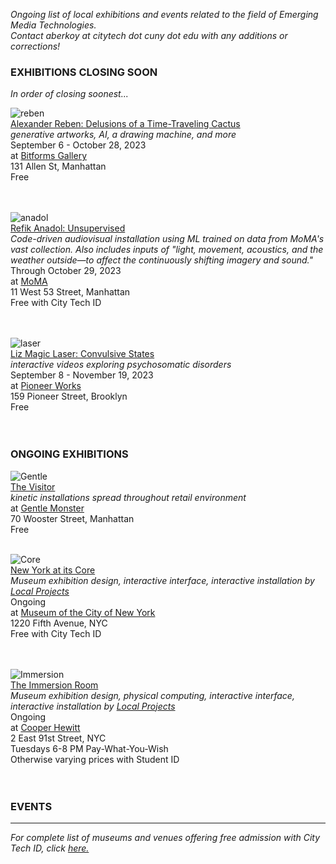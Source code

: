 _Ongoing list of local exhibitions and events related to the field of Emerging Media Technologies.    
Contact aberkoy at citytech dot cuny dot edu with any additions or corrections!_
  

### EXHIBITIONS CLOSING SOON    
_In order of closing soonest..._ 
  
![reben](https://bitforms.art/wp-content/uploads/2023/09/install_6_w.png)  
[Alexander Reben: Delusions of a Time-Traveling Cactus](https://bitforms.art/exhibition/alexander-reben/)  
_generative artworks, AI, a drawing machine, and more_  
September 6 - October 28, 2023  
at [Bitforms Gallery](https://bitforms.art/)     
131 Allen St, Manhattan   
Free    
<br/><br/>

![anadol](http://press.moma.org/wp-content/uploads/2022/11/K4A6064_edit_2000px.jpeg)  
[Refik Anadol: Unsupervised](https://www.moma.org/calendar/exhibitions/5535)    
_Code-driven audiovisual installation using ML trained on data from MoMA's vast collection. Also includes inputs of "light, movement, acoustics, and the weather outside—to affect the continuously shifting imagery and sound."_  
Through October 29, 2023  
at [MoMA](https://www.moma.org/)      
11 West 53 Street, Manhattan   
Free with City Tech ID     
 <br/><br/>   

![laser](https://cdn.sanity.io/images/vgvol637/production/82dc6acc23b41301eb680128f859a0bff5d80568-1920x1440.jpg?w=2000)  
[Liz Magic Laser: Convulsive States](https://pioneerworks.org/exhibitions/liz-magic-laser-convulsive-states)  
_interactive videos exploring psychosomatic disorders_  
September 8 - November 19, 2023  
at [Pioneer Works](https://pioneerworks.org/)     
159 Pioneer Street, Brooklyn  
Free    
<br/><br/>


 

### ONGOING EXHIBITIONS 
![Gentle](https://video-images.vice.com/_uncategorized/1540831407391-Gentle-Monster-New-York-FS_1.jpeg?resize=1575:*)      
[The Visitor](https://garage.vice.com/en_us/article/bj49n8/gentle-monster-sunglasses-store)    
_kinetic installations spread throughout retail environment_          
at [Gentle Monster](https://www.gentlemonster.com/)      
70 Wooster Street, Manhattan  
Free
<br/><br/> 

![Core](https://untappedcities.com/wp-content/uploads/2016/11/New-York-At-Its-Core-Exhibition-Museum-of-the-City-of-New-York-408.jpg)  
[New York at its Core](http://thecreatorsproject.vice.com/blog/redesign-new-york-city-museum-experience)    
_Museum exhibition design, interactive interface, interactive installation by [Local Projects](http://localprojects.com)_  
Ongoing      
at [Museum of the City of New York](http://mcny.org/nyatitscore)    
1220 Fifth Avenue, NYC  
Free with City Tech ID      
 <br/><br/>

![Immersion](https://www.cooperhewitt.org/wp-content/uploads/2014/10/Instagram_slider_2001w-e1456870197713.jpg)    
[The Immersion Room](https://www.cooperhewitt.org/events/current-exhibitions/immersion-room/)   
_Museum exhibition design, physical computing, interactive interface, interactive installation by [Local Projects](http://localprojects.com)_    
Ongoing       
at [Cooper Hewitt](http://www.cooperhewitt.org)   
2 East 91st Street, NYC  
Tuesdays 6-8 PM Pay-What-You-Wish   
Otherwise varying prices with Student ID    
  <br/><br/>     
         


### EVENTS      
  

    


  
------- 
  
_For complete list of museums and venues offering free admission with City Tech ID, click [here.](https://www.cuny.edu/academics/current-initiatives/cuny-arts/#p9)_
  
  

   
